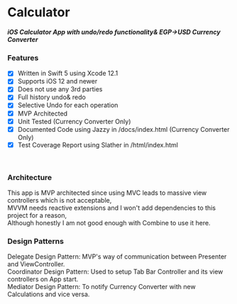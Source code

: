 # Calculator
***iOS Calculator App with undo/redo functionality& EGP->USD Currency Converter*** <br/>
### Features
- [x] Written in Swift 5 using Xcode 12.1
- [x] Supports iOS 12 and newer
- [x] Does not use any 3rd parties
- [x] Full history undo& redo
- [x] Selective Undo for each operation
- [x] MVP Architected
- [x] Unit Tested (Currency Converter Only)
- [x] Documented Code using Jazzy in /docs/index.html (Currency Converter Only)
- [x] Test Coverage Report using Slather in /html/index.html

<br/>

### Architecture
This app is MVP architected since using MVC leads to massive view controllers which is not acceptable, <br/>
MVVM needs reactive extensions and I won't add dependencies to this project for a reason, <br/>
Although honestly I am not good enough with Combine to use it here. <br/>

### Design Patterns
Delegate Design Pattern: MVP's way of communication between Presenter and ViewController. <br/>
Coordinator Design Pattern: Used to setup Tab Bar Controller and its view controllers on App start. <br/>
Mediator Design Pattern: To notify Currency Converter with new Calculations and vice versa. <br/>
